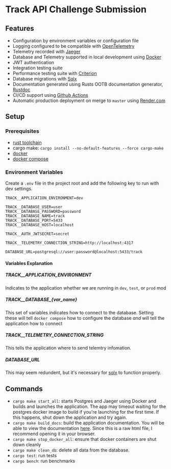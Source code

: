 # Track API Challenge Submission

## Features

* Configuration by environment variables or configuration file
* Logging configured to be compatible with [OpenTelemetry](https://opentelemetry.io/)
* Telemetry recorded with [Jaeger](https://www.jaegertracing.io/)
* Database and Telemetry supported in local development using [Docker](https://www.docker.com/)
* JWT authentication
* Integration testing suite
* Performance testing suite with [Criterion](https://docs.rs/criterion/latest/criterion/)
* Database migrations with [Sqlx](https://docs.rs/sqlx/latest/sqlx/)
* Documentation generated using Rusts OOTB documentation generator, [Rustdoc](https://doc.rust-lang.org/rustdoc/what-is-rustdoc.html)
* CI/CD support using [Github Actions](https://github.com/features/actions)
* Automatic production deployment on merge to `master` using [Render.com](https://render.com/)

## Setup

### Prerequisites

* [rust toolchain](https://www.rust-lang.org/tools/install)
* cargo make: `cargo install --no-default-features --force cargo-make`
* [docker](https://docs.docker.com/engine/install/)
* [docker compose](https://docs.docker.com/compose/install/)

### Environment Variables

Create a `.env` file in the project root and add the following key to run with dev settings.

```
TRACK__APPLICATION_ENVIRONMENT=dev

TRACK__DATABASE_USER=user
TRACK__DATABASE_PASSWORD=password
TRACK__DATABASE_NAME=track
TRACK__DATABASE_PORT=5433
TRACK__DATABASE_HOST=localhost

TRACK__AUTH_JWTSECRET=secret

TRACK__TELEMETRY_CONNECTION_STRING=http://localhost:4317

DATABASE_URL=postgresql://user:password@localhost:5433/track
```

#### Variables Explanation

##### TRACK__APPLICATION_ENVIRONMENT

Indicates to the application whether we are running in `dev`, `test`, or `prod` mod

##### TRACK__DATABASE_{var_name}

This set of variables indicates how to connect to the database. Setting these will
tell `docker compose` how to configure the database _and_ will tell the application
how to connect

##### TRACK__TELEMETRY_CONNECTION_STRING

This tells the application where to send telemtry infomation.

##### DATABASE_URL

This may seem redundent, but it's necessary for [sqlx](https://github.com/launchbadge/sqlx/blob/main/README.md) to function properly.

## Commands

* `cargo make start_all`: starts Postgres and Jaeger using Docker and builds and launches the application. The app may timeout waiting for the postgres docker image to build if you're launching for the first time. If this happens, shut down the application and try again.
* `cargo make build_docs`: build the application documentation. You will be able to view the documentation [here](./target/doc/rush_data_server_bin/index.html). Since this is a raw html file, I recommend opening it in your browser.
* `cargo make stop_docker_all`: ensure that docker containers are shut down cleanly
* `cargo make clean_db`: delete all data from the database.
* `cargo test`: run tests
* `cargo bench`: run benchmarks